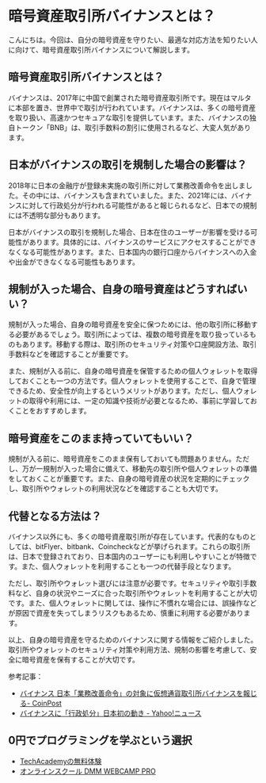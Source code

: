 <!--
title:   【基礎】バイナンス、どうなるのか？暗号資産を守るには
tags:    バイナンス,暗号資産
id:      e3a75ff11030b4f5b57b
private: false
-->


# 暗号資産取引所バイナンスとは？

こんにちは。今回は、自分の暗号資産を守りたい、最適な対応方法を知りたい人に向けて、暗号資産取引所バイナンスについて解説します。

## 暗号資産取引所バイナンスとは？

バイナンスは、2017年に中国で創業された暗号資産取引所です。現在はマルタに本部を置き、世界中で取引が行われています。バイナンスは、多くの暗号資産を取り扱い、高速かつセキュアな取引を提供しています。また、バイナンスの独自トークン「BNB」は、取引手数料の割引に使用されるなど、大変人気があります。

## 日本がバイナンスの取引を規制した場合の影響は？

2018年に日本の金融庁が登録未実施の取引所に対して業務改善命令を出しました。その中には、バイナンスも含まれていました。また、2021年には、バイナンスに対して行政処分が行われる可能性があると報じられるなど、日本での規制には不透明な部分もあります。

日本がバイナンスの取引を規制した場合、日本在住のユーザーが影響を受ける可能性があります。具体的には、バイナンスのサービスにアクセスすることができなくなる可能性があります。また、日本国内の銀行口座からバイナンスへの入金や出金ができなくなる可能性もあります。

## 規制が入った場合、自身の暗号資産はどうすればいい？

規制が入った場合、自身の暗号資産を安全に保つためには、他の取引所に移動する必要があるでしょう。取引所によっては、複数の暗号資産を取り扱っているものもあります。移動する際は、取引所のセキュリティ対策や口座開設方法、取引手数料などを確認することが重要です。

また、規制が入る前に、自身の暗号資産を保管するための個人ウォレットを取得しておくことも一つの方法です。個人ウォレットを使用することで、自身で管理できるため、安全性が向上するというメリットがあります。ただし、個人ウォレットの取得や利用には、一定の知識や技術が必要となるため、事前に学習しておくことをおすすめします。

## 暗号資産をこのまま持っていてもいい？

規制が入る前に、暗号資産をこのまま保有しておいても問題ありません。ただし、万が一規制が入った場合に備えて、移動先の取引所や個人ウォレットの準備をしておくことが重要です。また、自身の暗号資産の状況を定期的にチェックし、取引所やウォレットの利用状況などを確認することも大切です。

## 代替となる方法は？

バイナンス以外にも、多くの暗号資産取引所が存在しています。代表的なものとしては、bitFlyer、bitbank、Coincheckなどが挙げられます。これらの取引所は、日本で登録されており、日本国内のユーザーにも利用しやすいことが特徴です。また、個人ウォレットを利用することも一つの代替手段となります。

ただし、取引所やウォレット選びには注意が必要です。セキュリティや取引手数料など、自身の状況やニーズに合った取引所やウォレットを利用することが大切です。また、個人ウォレットに関しては、操作に不慣れな場合には、誤操作などが原因で資産を失ってしまうリスクもあるため、慎重に利用する必要があります。

以上、自身の暗号資産を守るためのバイナンスに関する情報をご紹介しました。取引所やウォレットのセキュリティ対策や利用方法、規制の影響を考慮して、安全に暗号資産を保有することが大切です。

参考記事：
- [バイナンス 日本「業務改善命令」の対象に仮想通貨取引所バイナンスを報じる- CoinPost](https://coinpost.jp/?p=59693)
- [バイナンスに「行政処分」日本初の動き - Yahoo!ニュース](https://news.yahoo.co.jp/articles/29a9670d13058b3b05459d316ec9069c827c6e8f)

## 0円でプログラミングを学ぶという選択
- [TechAcademyの無料体験](//af.moshimo.com/af/c/click?a_id=2612475&amp;p_id=1555&amp;pc_id=2816&amp;pl_id=22706&amp;url=https%3A%2F%2Ftechacademy.jp%2Fhtmlcss-trial%3Futm_source%3Dmoshimo%26utm_medium%3Daffiliate%26utm_campaign%3Dtextad)
- [オンラインスクール DMM WEBCAMP PRO](//af.moshimo.com/af/c/click?a_id=2612482&amp;p_id=1363&amp;pc_id=2297&amp;pl_id=39999&amp;guid=ON)
